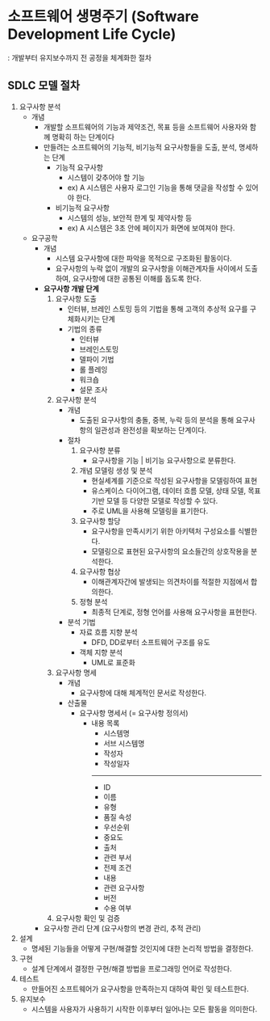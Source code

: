 # 소프트웨어 생명주기 (Software Development Life Cycle)

: 개발부터 유지보수까지 전 공정을 체계화한 절차

## SDLC 모델 절차

1. 요구사항 분석
   - 개념
     - 개발할 소프트웨어의 기능과 제약조건, 목표 등을 소프트웨어 사용자와 함께 명확히 하는 단계이다
     - 만들려는 소프트웨어의 기능적, 비기능적 요구사항들을 도출, 분석, 명세하는 단계
       - 기능적 요구사항
         - 시스템이 갖추어야 할 기능
         - ex) A 시스템은 사용자 로그인 기능을 통해 댓글을 작성할 수 있어야 한다.
       - 비기능적 요구사항
         - 시스템의 성능, 보안적 햔계 및 제약사항 등
         - ex) A 시스템은 3초 안에 페이지가 화면에 보여져야 한다.
   - 요구공학
     - 개념
       - 시스템 요구사항에 대한 파악을 목적으로 구조화된 활동이다.
       - 요구사항의 누락 없이 개발의 요구사항을 이해관계자들 사이에서 도출하여, 요구사항에 대한 공통된 이해를 돕도록 한다.
     - **요구사항 개발 단계**
       1. 요구사항 도출
          - 인터뷰, 브레인 스토밍 등의 기법을 통해 고객의 추상적 요구를 구체화시키는 단계
          - 기법의 종류
            - 인터뷰
            - 브레인스토밍
            - 델파이 기법
            - 롤 플레잉
            - 워크숍
            - 설문 조사
       2. 요구사항 분석
          - 개념
            - 도출된 요구사항의 충돌, 중복, 누락 등의 분석을 통해 요구사항의 일관성과 완전성을 확보하는 단계이다.
          - 절차
            1. 요구사항 분류
               - 요구사항을 기능 | 비기능 요구사항으로 분류한다.
            2. 개념 모델링 생성 및 분석
               - 현실세계를 기준으로 작성된 요구사항을 모델링하여 표현
               - 유스케이스 다이어그램, 데이터 흐름 모델, 상태 모델, 목표 기반 모델 등 다양한 모델로 작성할 수 있다.
               - 주로 UML을 사용해 모델링을 표기한다.
            3. 요구사항 할당
               - 요구사항을 만족시키기 위한 아키텍처 구성요소를 식별한다.
               - 모델링으로 표현된 요구사항의 요소들간의 상호작용을 분석한다.
            4. 요구사항 협상
               - 이해관계자간에 발생되는 의견차이를 적절한 지점에서 합의한다.
            5. 정형 분석
               - 최종적 단계로, 정형 언어를 사용해 요구사항을 표현한다.
          - 분석 기법
            - 자료 흐름 지향 분석
              - DFD, DD로부터 소프트웨어 구조를 유도
            - 객체 지향 분석
              - UML로 표준화
       3. 요구사항 명세
          - 개념
            - 요구사항에 대해 체계적인 문서로 작성한다.
          - 산출물
            - 요구사항 명세서 (= 요구사항 정의서)
              - 내용 목록
                - 시스템명
                - 서브 시스템명
                - 작성자
                - 작성일자
                ***
                - ID
                - 이름
                - 유형
                - 품질 속성
                - 우선순위
                - 중요도
                - 출처
                - 관련 부서
                - 전제 조건
                - 내용
                - 관련 요구사항
                - 버전
                - 수용 여부
       4. 요구사항 확인 및 검증
     - 요구사항 관리 단계 (요구사항의 변경 관리, 추적 관리)
2. 설계
   - 명세된 기능들을 어떻게 구현/해결할 것인지에 대한 논리적 방법을 결정한다.
3. 구현
   - 설계 단계에서 결정한 구현/해결 방법을 프로그래밍 언어로 작성한다.
4. 테스트
   - 만들어진 소프트웨어가 요구사항을 만족하는지 대하여 확인 및 테스트한다.
5. 유지보수
   - 시스템을 사용자가 사용하기 시작한 이후부터 일어나는 모든 활동을 의미한다.
